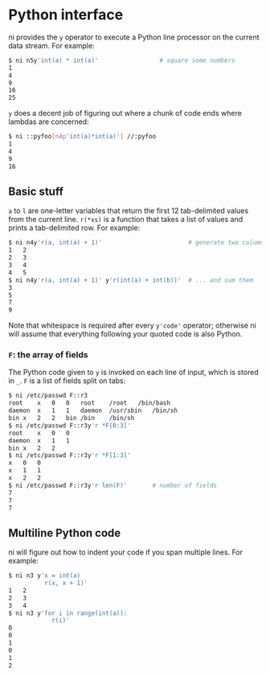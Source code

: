 # Python interface
ni provides the `y` operator to execute a Python line processor on the current
data stream. For example:

```bash
$ ni n5y'int(a) * int(a)'                 # square some numbers
1
4
9
16
25
```

`y` does a decent job of figuring out where a chunk of code ends where lambdas
are concerned:

```bash
$ ni ::pyfoo[n4p'int(a)*int(a)'] //:pyfoo
1
4
9
16
```


## Basic stuff
`a` to `l` are one-letter variables that return the first 12 tab-delimited
values from the current line. `r(*xs)` is a function that takes a list of values
and prints a tab-delimited row. For example:

```bash
$ ni n4y'r(a, int(a) + 1)'                        # generate two columns
1	2
2	3
3	4
4	5
$ ni n4y'r(a, int(a) + 1)' y'r(int(a) + int(b))'  # ... and sum them
3
5
7
9
```

Note that whitespace is required after every `y'code'` operator; otherwise ni
will assume that everything following your quoted code is also Python.


### `F`: the array of fields
The Python code given to `y` is invoked on each line of input, which is stored
in `_`. `F` is a list of fields split on tabs:

```bash
$ ni /etc/passwd F::r3
root	x	0	0	root	/root	/bin/bash
daemon	x	1	1	daemon	/usr/sbin	/bin/sh
bin	x	2	2	bin	/bin	/bin/sh
$ ni /etc/passwd F::r3y'r *F[0:3]'
root	x	0	0
daemon	x	1	1
bin	x	2	2
$ ni /etc/passwd F::r3y'r *F[1:3]'
x	0	0
x	1	1
x	2	2
$ ni /etc/passwd F::r3y'r len(F)'       # number of fields
7
7
7
```


## Multiline Python code
ni will figure out how to indent your code if you span multiple lines. For
example:

```bash
$ ni n3 y'x = int(a)
          r(x, x + 1)'
1	2
2	3
3	4
$ ni n3 y'for i in range(int(a)):
            r(i)'
0
0
1
0
1
2
```
